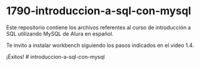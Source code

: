 # 1790-introduccion-a-sql-con-mysql

Este repositorio contiene los archivos referentes al curso de introducción a SQL utilizando MySQL de Alura en español.

Te invito a instalar workbench siguiendo los pasos indicados en el video 1.4.

¡Éxitos!
#   i n t r o d u c c i o n - a - s q l - c o n - m y s q l  
 
